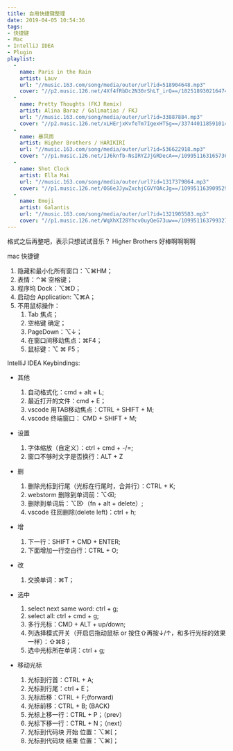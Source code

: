```yaml
---
title: 自用快捷键整理
date: 2019-04-05 10:54:36
tags: 
- 快捷键
- Mac
- IntelliJ IDEA
- Plugin
playlist: 
  -
    name: Paris in the Rain
    artist: Lauv
    url: "//music.163.com/song/media/outer/url?id=518904648.mp3"
    cover: "//p2.music.126.net/4Xf4fRbDc2N30rShLT_irQ==/18251893021647481.jpg?param=130y130"
  -
    name: Pretty Thoughts (FKJ Remix)
    artist: Alina Baraz / Galimatias / FKJ
    url: "//music.163.com/song/media/outer/url?id=33887884.mp3"
    cover: "//p2.music.126.net/xLHErjxKvfeTm7IgexHTSg==/3374401185910146.jpg?param=130y130"
  -
    name: 暴风雨
    artist: Higher Brothers / HARIKIRI
    url: "//music.163.com/song/media/outer/url?id=536622918.mp3"
    cover: "//p1.music.126.net/IJ6knfb-NsIRYZJjGRDecA==/109951163165736088.jpg?param=130y130"
  -
    name: Shot Clock
    artist: Ella Mai
    url: "//music.163.com/song/media/outer/url?id=1317379864.mp3"
    cover: "//p1.music.126.net/OG6eJJywZxchjCGVYOAcJg==/109951163909529203.jpg?param=130y130"
  -
    name: Emoji
    artist: Galantis
    url: "//music.163.com/song/media/outer/url?id=1321905583.mp3"
    cover: "//p1.music.126.net/WqXhXI28Yhcv0uyQeG73uw==/109951163799327510.jpg?param=130y130"
---
```


格式之后再整吧，表示只想试试音乐？ Higher Brothers 好棒啊啊啊啊

<!-- more -->

mac 快捷键
1. 隐藏和最小化所有窗口：⌥⌘HM；
2. 表情：⌃⌘ 空格键；
3. 程序坞 Dock：⌥⌘D；
4. 启动台 Application: ⌥⌘A；
5. 不用鼠标操作：
    1. Tab 焦点；
    2. 空格键 确定；
    3. PageDown：⌥↓；
    4. 在窗口间移动焦点：⌘F4；
    5. 鼠标键：⌥ ⌘ F5；

IntelliJ IDEA Keybindings:
- 其他
    1. 自动格式化：cmd + alt + L;
    2. 最近打开的文件：cmd + E；
    3. vscode 用TAB移动焦点：CTRL + SHIFT + M;
    4. vscode 终端窗口： CMD + SHIFT + M;

- 设置
    1. 字体缩放（自定义）：ctrl + cmd + -/=;
    2. 窗口不够时文字是否换行：ALT + Z

- 删
    1. 删除光标到行尾（光标在行尾时，合并行）：CTRL + K;
    2. webstorm 删除到单词前：⌥⌫;
    3. 删除到单词后：⌥⌦（fn + alt + delete）;
    4. vscode 往回删除(delete left)：ctrl + h;

- 增
    1. 下一行：SHIFT + CMD + ENTER;
    2. 下面增加一行空白行：CTRL + O;

- 改
    1. 交换单词：⌘T；

- 选中
    1. select next same word: ctrl + g;
    2. select all: ctrl + cmd + g;
    3. 多行光标：CMD + ALT + up/down;
    4. 列选择模式开关（开启后拖动鼠标 or 按住⇧再按↓/↑，和多行光标的效果一样）：⇧⌘8；
    5. 选中光标所在单词：ctrl + g;

- 移动光标
    1. 光标到行首：CTRL + A;
    2. 光标到行尾：ctrl + E；
    3. 光标后移：CTRL + F;(forward)
    4. 光标前移：CTRL + B; (BACK)
    5. 光标上移一行：CTRL + P；（prev）
    6. 光标下移一行：CTRL + N；（next）
    7. 光标到代码块 开始 位置：⌥⌘[；
    8. 光标到代码块 结束 位置：⌥⌘]；